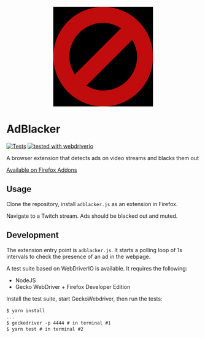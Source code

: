<p align="center">
  <img src="https://github.com/chazapp/ad-blacker/blob/master/icons/260.png?raw=true" alt="AdBlacker Logo"/>
</p>  

# AdBlacker  

[![Tests](https://github.com/chazapp/adblacker/actions/workflows/tests.yml/badge.svg)](https://github.com/chazapp/adblacker/actions/)
[![tested with webdriverio](https://img.shields.io/badge/tested%20with-webdriver.io-%23ea5906)](https://webdriver.io/)

A browser extension that detects ads on video streams and blacks them out  

[Available on Firefox Addons](https://addons.mozilla.org/fr/firefox/addon/adblacker/)
## Usage

Clone the repository, install `adblacker.js` as an extension in Firefox.  

Navigate to a Twitch stream. Ads should be blacked out and muted. 

## Development
  
The extension entry point is `adblacker.js`. It starts a polling loop of 1s intervals
to check the presence of an ad in the webpage.  

A test suite based on WebDriverIO is available. It requires the following:  

- NodeJS
- Gecko WebDriver + Firefox Developer Edition

Install the test suite, start GeckoWebdriver, then run the tests:

```
$ yarn install
...
$ geckodriver -p 4444 # in terminal #1
$ yarn test # in terminal #2
```